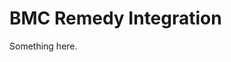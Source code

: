 [title]: # (BMC Remedy Integration)
[tags]: # (XXX)
[priority]: # (5718)
# BMC Remedy Integration
Something here.
